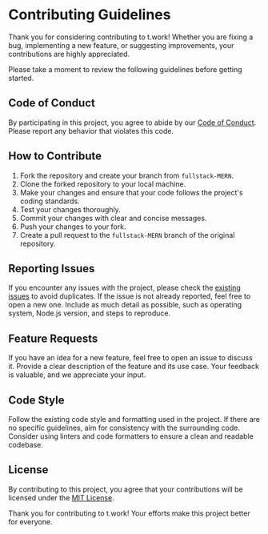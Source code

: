 # Contributing Guidelines

Thank you for considering contributing to t.work! Whether you are fixing a bug, implementing a new feature, or suggesting improvements, your contributions are highly appreciated.

Please take a moment to review the following guidelines before getting started.

## Code of Conduct

By participating in this project, you agree to abide by our [Code of Conduct](CODE_OF_CONDUCT.md). Please report any behavior that violates this code.

## How to Contribute

1. Fork the repository and create your branch from `fullstack-MERN`.
2. Clone the forked repository to your local machine.
3. Make your changes and ensure that your code follows the project's coding standards.
4. Test your changes thoroughly.
5. Commit your changes with clear and concise messages.
6. Push your changes to your fork.
7. Create a pull request to the `fullstack-MERN` branch of the original repository.

## Reporting Issues

If you encounter any issues with the project, please check the [existing issues](https://github.com/your-username/t.work-prototype/issues) to avoid duplicates. If the issue is not already reported, feel free to open a new one. Include as much detail as possible, such as operating system, Node.js version, and steps to reproduce.

## Feature Requests

If you have an idea for a new feature, feel free to open an issue to discuss it. Provide a clear description of the feature and its use case. Your feedback is valuable, and we appreciate your input.

## Code Style

Follow the existing code style and formatting used in the project. If there are no specific guidelines, aim for consistency with the surrounding code. Consider using linters and code formatters to ensure a clean and readable codebase.

## License

By contributing to this project, you agree that your contributions will be licensed under the [MIT License](LICENSE).

Thank you for contributing to t.work! Your efforts make this project better for everyone.
